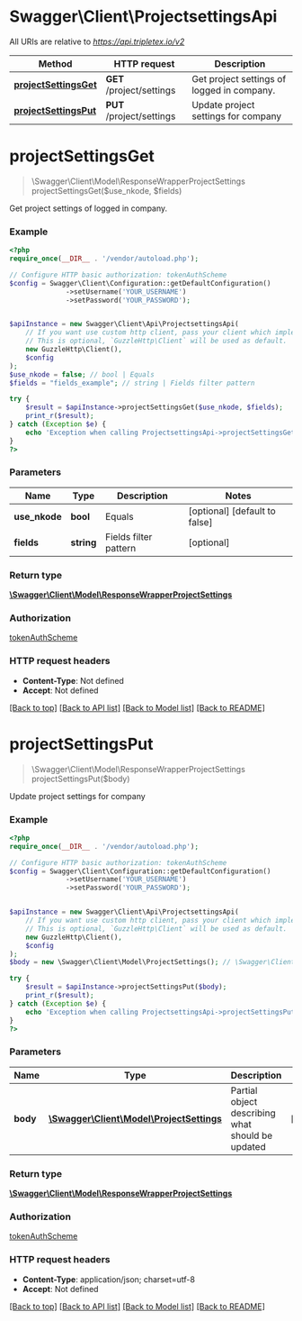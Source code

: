 # Swagger\Client\ProjectsettingsApi

All URIs are relative to *https://api.tripletex.io/v2*

Method | HTTP request | Description
------------- | ------------- | -------------
[**projectSettingsGet**](ProjectsettingsApi.md#projectSettingsGet) | **GET** /project/settings | Get project settings of logged in company.
[**projectSettingsPut**](ProjectsettingsApi.md#projectSettingsPut) | **PUT** /project/settings | Update project settings for company


# **projectSettingsGet**
> \Swagger\Client\Model\ResponseWrapperProjectSettings projectSettingsGet($use_nkode, $fields)

Get project settings of logged in company.



### Example
```php
<?php
require_once(__DIR__ . '/vendor/autoload.php');

// Configure HTTP basic authorization: tokenAuthScheme
$config = Swagger\Client\Configuration::getDefaultConfiguration()
              ->setUsername('YOUR_USERNAME')
              ->setPassword('YOUR_PASSWORD');


$apiInstance = new Swagger\Client\Api\ProjectsettingsApi(
    // If you want use custom http client, pass your client which implements `GuzzleHttp\ClientInterface`.
    // This is optional, `GuzzleHttp\Client` will be used as default.
    new GuzzleHttp\Client(),
    $config
);
$use_nkode = false; // bool | Equals
$fields = "fields_example"; // string | Fields filter pattern

try {
    $result = $apiInstance->projectSettingsGet($use_nkode, $fields);
    print_r($result);
} catch (Exception $e) {
    echo 'Exception when calling ProjectsettingsApi->projectSettingsGet: ', $e->getMessage(), PHP_EOL;
}
?>
```

### Parameters

Name | Type | Description  | Notes
------------- | ------------- | ------------- | -------------
 **use_nkode** | **bool**| Equals | [optional] [default to false]
 **fields** | **string**| Fields filter pattern | [optional]

### Return type

[**\Swagger\Client\Model\ResponseWrapperProjectSettings**](../Model/ResponseWrapperProjectSettings.md)

### Authorization

[tokenAuthScheme](../../README.md#tokenAuthScheme)

### HTTP request headers

 - **Content-Type**: Not defined
 - **Accept**: Not defined

[[Back to top]](#) [[Back to API list]](../../README.md#documentation-for-api-endpoints) [[Back to Model list]](../../README.md#documentation-for-models) [[Back to README]](../../README.md)

# **projectSettingsPut**
> \Swagger\Client\Model\ResponseWrapperProjectSettings projectSettingsPut($body)

Update project settings for company



### Example
```php
<?php
require_once(__DIR__ . '/vendor/autoload.php');

// Configure HTTP basic authorization: tokenAuthScheme
$config = Swagger\Client\Configuration::getDefaultConfiguration()
              ->setUsername('YOUR_USERNAME')
              ->setPassword('YOUR_PASSWORD');


$apiInstance = new Swagger\Client\Api\ProjectsettingsApi(
    // If you want use custom http client, pass your client which implements `GuzzleHttp\ClientInterface`.
    // This is optional, `GuzzleHttp\Client` will be used as default.
    new GuzzleHttp\Client(),
    $config
);
$body = new \Swagger\Client\Model\ProjectSettings(); // \Swagger\Client\Model\ProjectSettings | Partial object describing what should be updated

try {
    $result = $apiInstance->projectSettingsPut($body);
    print_r($result);
} catch (Exception $e) {
    echo 'Exception when calling ProjectsettingsApi->projectSettingsPut: ', $e->getMessage(), PHP_EOL;
}
?>
```

### Parameters

Name | Type | Description  | Notes
------------- | ------------- | ------------- | -------------
 **body** | [**\Swagger\Client\Model\ProjectSettings**](../Model/ProjectSettings.md)| Partial object describing what should be updated | [optional]

### Return type

[**\Swagger\Client\Model\ResponseWrapperProjectSettings**](../Model/ResponseWrapperProjectSettings.md)

### Authorization

[tokenAuthScheme](../../README.md#tokenAuthScheme)

### HTTP request headers

 - **Content-Type**: application/json; charset=utf-8
 - **Accept**: Not defined

[[Back to top]](#) [[Back to API list]](../../README.md#documentation-for-api-endpoints) [[Back to Model list]](../../README.md#documentation-for-models) [[Back to README]](../../README.md)

